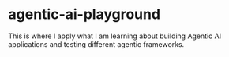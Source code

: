 # agentic-ai-playground
This is where I apply what I am learning about building Agentic AI applications and testing different agentic frameworks.
